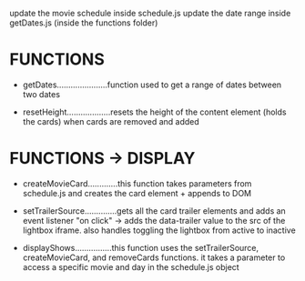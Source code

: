 update the movie schedule inside schedule.js
update the date range inside getDates.js (inside the functions folder)

# FUNCTIONS

-   getDates......................function used to get a range of dates between two dates

-   resetHeight...................resets the height of the content element (holds the cards) when cards are removed and added

# FUNCTIONS -> DISPLAY

-   createMovieCard.............this function takes parameters from schedule.js and creates the card element + appends to DOM

-   setTrailerSource..............gets all the card trailer elements and adds an event listener "on click" -> adds the data-trailer value to the src of the lightbox iframe. also handles toggling the lightbox from active to inactive

-   displayShows................this function uses the setTrailerSource, createMovieCard, and removeCards functions. it takes a parameter to access a specific movie and day in the schedule.js object
